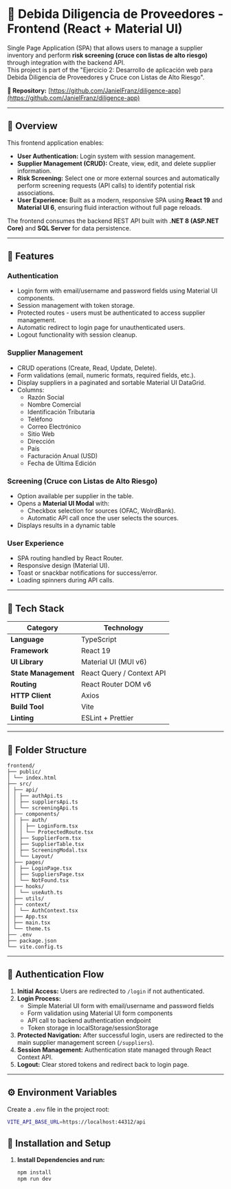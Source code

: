 # 🧾 Debida Diligencia de Proveedores - Frontend (React + Material UI)

Single Page Application (SPA) that allows users to manage a supplier inventory and perform **risk screening (cruce con listas de alto riesgo)** through integration with the backend API.  
This project is part of the "Ejercicio 2: Desarrollo de aplicación web para Debida Diligencia de Proveedores y Cruce con Listas de Alto Riesgo".

**🔗 Repository:** [https://github.com/JanielFranz/diligence-app](https://github.com/JanielFranz/diligence-app)

---

## 🚀 Overview

This frontend application enables:
- **User Authentication:** Login system with session management.
- **Supplier Management (CRUD):** Create, view, edit, and delete supplier information.
- **Risk Screening:** Select one or more external sources and automatically perform screening requests (API calls) to identify potential risk associations.
- **User Experience:** Built as a modern, responsive SPA using **React 19** and **Material UI 6**, ensuring fluid interaction without full page reloads.

The frontend consumes the backend REST API built with **.NET 8 (ASP.NET Core)** and **SQL Server** for data persistence.

---

## 🧠 Features

### Authentication
- Login form with email/username and password fields using Material UI components.
- Session management with token storage.
- Protected routes - users must be authenticated to access supplier management.
- Automatic redirect to login page for unauthenticated users.
- Logout functionality with session cleanup.

### Supplier Management
- CRUD operations (Create, Read, Update, Delete).
- Form validations (email, numeric formats, required fields, etc.).
- Display suppliers in a paginated and sortable Material UI DataGrid.
- Columns:
    - Razón Social
    - Nombre Comercial
    - Identificación Tributaria
    - Teléfono
    - Correo Electrónico
    - Sitio Web
    - Dirección
    - País
    - Facturación Anual (USD)
    - Fecha de Última Edición

### Screening (Cruce con Listas de Alto Riesgo)
- Option available per supplier in the table.
- Opens a **Material UI Modal** with:
    - Checkbox selection for sources (OFAC, WolrdBank).
    - Automatic API call once the user selects the sources.
- Displays results in a dynamic table

### User Experience
- SPA routing handled by React Router.
- Responsive design (Material UI).
- Toast or snackbar notifications for success/error.
- Loading spinners during API calls.

---

## 🧩 Tech Stack

| Category | Technology |
|-----------|-------------|
| **Language** | TypeScript |
| **Framework** | React 19 |
| **UI Library** | Material UI (MUI v6) |
| **State Management** | React Query / Context API |
| **Routing** | React Router DOM v6 |
| **HTTP Client** | Axios |
| **Build Tool** | Vite |
| **Linting** | ESLint + Prettier |

---

## 🧱 Folder Structure

```
frontend/
├── public/
│ └── index.html
├── src/
│ ├── api/
│ │ ├── authApi.ts
│ │ ├── suppliersApi.ts
│ │ └── screeningApi.ts
│ ├── components/
│ │ ├── auth/
│ │ │ ├── LoginForm.tsx
│ │ │ └── ProtectedRoute.tsx
│ │ ├── SupplierForm.tsx
│ │ ├── SupplierTable.tsx
│ │ ├── ScreeningModal.tsx
│ │ └── Layout/
│ ├── pages/
│ │ ├── LoginPage.tsx
│ │ ├── SuppliersPage.tsx
│ │ └── NotFound.tsx
│ ├── hooks/
│ │ └── useAuth.ts
│ ├── utils/
│ ├── context/
│ │ └── AuthContext.tsx
│ ├── App.tsx
│ ├── main.tsx
│ └── theme.ts
├── .env
├── package.json
└── vite.config.ts
```


---

## 🔐 Authentication Flow

1. **Initial Access:** Users are redirected to `/login` if not authenticated.
2. **Login Process:** 
   - Simple Material UI form with email/username and password fields
   - Form validation using Material UI form components
   - API call to backend authentication endpoint
   - Token storage in localStorage/sessionStorage
3. **Protected Navigation:** After successful login, users are redirected to the main supplier management screen (`/suppliers`).
4. **Session Management:** Authentication state managed through React Context API.
5. **Logout:** Clear stored tokens and redirect back to login page.

---

## ⚙️ Environment Variables

Create a `.env` file in the project root:

```bash
VITE_API_BASE_URL=https://localhost:44312/api
```

## ️🧩 Installation and Setup
1. **Install Dependencies and run:**
   ```bash
   npm install
   npm run dev

    ```